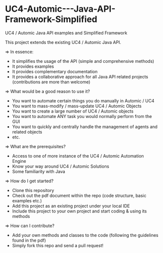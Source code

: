 UC4-Automic---Java-API-Framework-Simplified
===========================================

UC4 / Automic Java API examples and Simplified Framework

This project extends the existing UC4 / Automic Java API. 

=> In essence:

 - It simplifies the usage of the API (simple and comprehensive methods)
 - It provides examples 
 - It provides complementary documentation
 - It provides a collaborative approach for all Java API related projects (contributions are more than welcome)

=> What would be a good reason to use it?

  - You want to automate certain things you do manually in Automic / UC4
  - You want to mass-modify / mass-update UC4 / Automic Objects
  - You want to create a large number of UC4 / Automic objects
  - You want to automate ANY task you would normally perform from the GUI
  - You want to quickly and centrally handle the management of agents and related objects
  - etc.

=> What are the prerequisites?

  - Access to one of more instance of the UC4 / Automic Automation Engine
  - Know your way around UC4 / Automic Solutions
  - Some familiarity with Java

=> How do I get started?

  - Clone this repository
  - Check out the pdf document within the repo (code structure, basic examples etc.)
  - Add this project as an existing project under your local IDE
  - Include this project to your own project and start coding & using its methods

=> How can I contribute?

  - Add your own methods and classes to the code (following the guidelines found in the pdf)
  - Simply fork this repo and send a pull request!
